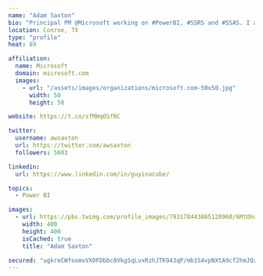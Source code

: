 ```yaml
---
name: "Adam Saxton"
bio: "Principal PM @Microsoft working on #PowerBI, #SSRS and #SSAS. I also go by @GuyInACube"
location: Conroe, TX
type: "profile"
heat: 89

affiliation:
  name: Microsoft
  domain: microsoft.com
  images:
    - url: "/assets/images/organizations/microsoft.com-50x50.jpg"
      width: 50
      height: 50

website: https://t.co/sfMHqOSfBC

twitter:
  username: awsaxton
  url: https://twitter.com/awsaxton
  followers: 5603

linkedin:
  url: https://www.linkedin.com/in/guyinacube/

topics:
  - Power BI

images:
  - url: https://pbs.twimg.com/profile_images/793178443865128960/6MtOhub__400x400.jpg
    width: 400
    height: 400
    isCached: true
    title: "Adam Saxton"

secured: "ugkreCWfoxmvVX0FDbbc8VkgSqLvxRzhJTK943qP/mb1S4vpNXtA9cf2hmJQze6dTq/vBap2FNEAM0c0A9AmFoVm9nWqiNguB1BmlxqREn2b9yZMeMoxHoXm2BFtpTM0nOcXBHlVVgz19ZOPtirx/o83SsXf/CbFkSPE43eTM5+fK8+rfIQ4AXzmrilWNnLADQmqMSJJnO0Ey9FpLjTjrCvE8YffTyhwQlLR8JmvKRFRz9LF+KsfcL+5fDhMoBRcDVAJDMNsyknvoZF+pR7+v3KhvcGnaYeCThcnpsbKr0I3rcDYP0/v4vaq0KJn0KAHa91HJx0g8ifp9Kf/qWv63VWWFDwHiLBMNKv5QdXbnn6LpwP10ujA/aUl+OS9VeYgabP7oh2vwgd0qV9bkUfTtxLXXg7ni0LBsza84iNFQOc=;6N3QcLMaIApjiD7IWhXCpw=="
---
```


